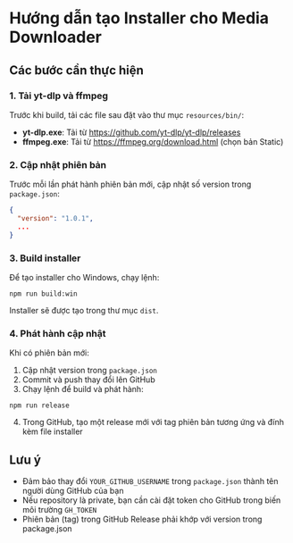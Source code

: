 # Hướng dẫn tạo Installer cho Media Downloader

## Các bước cần thực hiện

### 1. Tải yt-dlp và ffmpeg

Trước khi build, tải các file sau đặt vào thư mục `resources/bin/`:

- **yt-dlp.exe**: Tải từ https://github.com/yt-dlp/yt-dlp/releases
- **ffmpeg.exe**: Tải từ https://ffmpeg.org/download.html (chọn bản Static)

### 2. Cập nhật phiên bản

Trước mỗi lần phát hành phiên bản mới, cập nhật số version trong `package.json`:

```json
{
  "version": "1.0.1",
  ...
}
```

### 3. Build installer

Để tạo installer cho Windows, chạy lệnh:

```
npm run build:win
```

Installer sẽ được tạo trong thư mục `dist`.

### 4. Phát hành cập nhật

Khi có phiên bản mới:

1. Cập nhật version trong `package.json`
2. Commit và push thay đổi lên GitHub
3. Chạy lệnh để build và phát hành:

```
npm run release
```

4. Trong GitHub, tạo một release mới với tag phiên bản tương ứng và đính kèm file installer

## Lưu ý

- Đảm bảo thay đổi `YOUR_GITHUB_USERNAME` trong `package.json` thành tên người dùng GitHub của bạn
- Nếu repository là private, bạn cần cài đặt token cho GitHub trong biến môi trường `GH_TOKEN`
- Phiên bản (tag) trong GitHub Release phải khớp với version trong package.json
